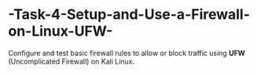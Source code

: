 # -Task-4-Setup-and-Use-a-Firewall-on-Linux-UFW-
Configure and test basic firewall rules to allow or block traffic using **UFW** (Uncomplicated Firewall) on Kali Linux.
